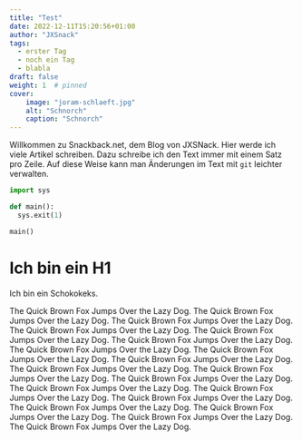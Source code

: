 ```yaml
---
title: "Test"
date: 2022-12-11T15:20:56+01:00
author: "JXSnack"
tags:
  - erster Tag
  - noch ein Tag
  - blabla
draft: false
weight: 1  # pinned
cover:
    image: "joram-schlaeft.jpg"
    alt: "Schnorch"
    caption: "Schnorch"
---
```


Willkommen zu Snackback.net, dem Blog von JXSNack.
Hier werde ich viele Artikel schreiben.
Dazu schreibe ich den Text immer mit einem Satz pro Zeile.
Auf diese Weise kann man Änderungen im Text mit `git` leichter verwalten.

```python
import sys

def main():
  sys.exit(1)

main()
```

# Ich bin ein H1

Ich bin ein Schokokeks.

The Quick Brown Fox Jumps Over the Lazy Dog.
The Quick Brown Fox Jumps Over the Lazy Dog.
The Quick Brown Fox Jumps Over the Lazy Dog.
The Quick Brown Fox Jumps Over the Lazy Dog.
The Quick Brown Fox Jumps Over the Lazy Dog.
The Quick Brown Fox Jumps Over the Lazy Dog.
The Quick Brown Fox Jumps Over the Lazy Dog.
The Quick Brown Fox Jumps Over the Lazy Dog.
The Quick Brown Fox Jumps Over the Lazy Dog.
The Quick Brown Fox Jumps Over the Lazy Dog.
The Quick Brown Fox Jumps Over the Lazy Dog.
The Quick Brown Fox Jumps Over the Lazy Dog.
The Quick Brown Fox Jumps Over the Lazy Dog.
The Quick Brown Fox Jumps Over the Lazy Dog.
The Quick Brown Fox Jumps Over the Lazy Dog.
The Quick Brown Fox Jumps Over the Lazy Dog.
The Quick Brown Fox Jumps Over the Lazy Dog.
The Quick Brown Fox Jumps Over the Lazy Dog.
The Quick Brown Fox Jumps Over the Lazy Dog.
